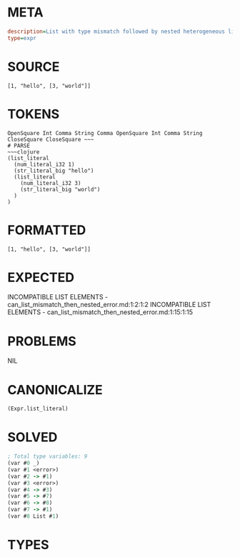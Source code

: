 # META
~~~ini
description=List with type mismatch followed by nested heterogeneous list
type=expr
~~~
# SOURCE
~~~roc
[1, "hello", [3, "world"]]
~~~
# TOKENS
~~~text
OpenSquare Int Comma String Comma OpenSquare Int Comma String CloseSquare CloseSquare ~~~
# PARSE
~~~clojure
(list_literal
  (num_literal_i32 1)
  (str_literal_big "hello")
  (list_literal
    (num_literal_i32 3)
    (str_literal_big "world")
  )
)
~~~
# FORMATTED
~~~roc
[1, "hello", [3, "world"]]
~~~
# EXPECTED
INCOMPATIBLE LIST ELEMENTS - can_list_mismatch_then_nested_error.md:1:2:1:2
INCOMPATIBLE LIST ELEMENTS - can_list_mismatch_then_nested_error.md:1:15:1:15
# PROBLEMS
NIL
# CANONICALIZE
~~~clojure
(Expr.list_literal)
~~~
# SOLVED
~~~clojure
; Total type variables: 9
(var #0 _)
(var #1 <error>)
(var #2 -> #1)
(var #3 <error>)
(var #4 -> #3)
(var #5 -> #7)
(var #6 -> #8)
(var #7 -> #1)
(var #8 List #1)
~~~
# TYPES
~~~roc
~~~
